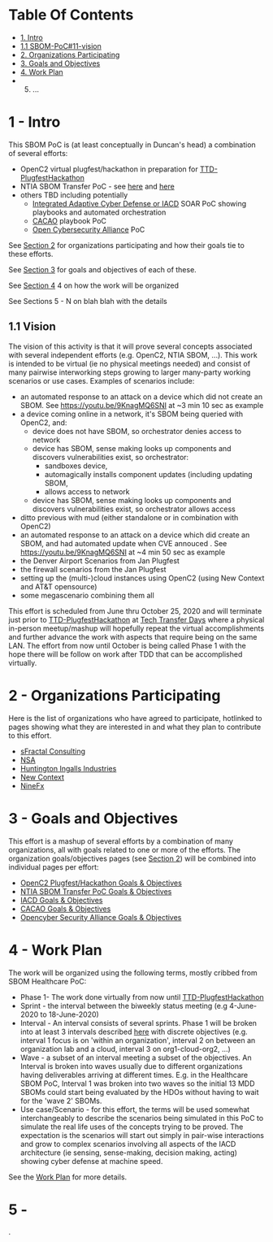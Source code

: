 # Table Of Contents
- [1. Intro](#1---intro)
- [1.1 SBOM-PoC#11-vision](SBOM-PoC#11-vision)
- [2. Organizations Participating](#2---organizations-participating)
- [3. Goals and Objectives](#3---goals-and-objectives)
- [4. Work Plan](4---work-plan)
- 5. ...

# 1 - Intro
This SBOM PoC is (at least conceptually in Duncan's head) a combination of several efforts:
- OpenC2 virtual plugfest/hackathon in preparation for [TTD-PlugfestHackathon](../TTD-PlugfestHackathon/)
- NTIA SBOM Transfer PoC - see [here](https://www.ntia.gov/sbom) and [here](https://www.ntia.gov/SoftwareTransparency)
- others TBD including potentially
   - [Integrated Adaptive Cyber Defense or IACD](https://www.iacdautomate.org/) SOAR PoC showing playbooks and automated orchestration
  - [CACAO](https://www.oasis-open.org/committees/tc_home.php?wg_abbrev=cacao) playbook PoC
  - [Open Cybersecurity Alliance](https://opencybersecurityalliance.org/) PoC

See [Section 2](#2---organizations-participating)
for organizations participating
and how their goals tie to these efforts.

See [Section 3](#3---goals-and-objectives)
for goals and objectives of each of these.

See [Section 4](#4-work-plan) 4 on how the work will be organized

See Sections 5 - N on blah blah with the details

## 1.1 Vision
The vision of this activity is that it will prove several concepts
associated with several independent efforts (e.g. OpenC2, NTIA SBOM, ...).
This work is intended to be virtual
(ie no physical meetings needed)
and consist of many pairwise
interworking steps growing to larger many-party working scenarios or use cases.
Examples of scenarios include:
- an automated response to an attack on a device which did not create an SBOM. See https://youtu.be/9KnagMQ6SNI at ~3 min 10 sec as example
- a device coming online in a network, it's SBOM being queried with OpenC2, and:
    - device does not have SBOM, so orchestrator denies access to network
    - device has SBOM, sense making looks up components and discovers vulnerabilities exist, so orchestrator:
       - sandboxes device,
       - automagically installs component updates (including updating SBOM,
       - allows access to network
    - device has SBOM, sense making looks up components and discovers vulnerabilities exist, so orchestrator allows access
- ditto previous with mud (either standalone or in combination with OpenC2)
- an automated response to an attack on a device which did create an SBOM, and had automated update when CVE annouced . See  https://youtu.be/9KnagMQ6SNI at ~4 min 50 sec as example
- the Denver Airport Scenarios from Jan Plugfest
- the firewall scenarios from the Jan Plugfest
- setting up the (multi-)cloud instances using OpenC2 (using New Context and AT&T opensource)
- some megascenario combining them all

This effort is scheduled from June thru October 25, 2020
and will terminate just prior to
[TTD-PlugfestHackathon](https://github.com/sparrell/openc2-lsc-usecases/tree/master/TTD-PlugfestHackathon)
at
[Tech Transfer Days](https://techtransferdays.org/)
where a physical in-person meetup/mashup will
hopefully repeat the virtual accomplishments
and further advance the work with aspects that require being on the same LAN.
The effort from now until October
is being called Phase 1 with the hope
there will be follow on work after TDD that can be accomplished virtually.

# 2 - Organizations Participating
Here is the list of organizations who have agreed to participate, hotlinked to pages showing what they are interested in and what they plan to contribute to this effort.
- [sFractal Consulting](./sFractalGoals.md)
- [NSA](./NSAGoals.md)
- [Huntington Ingalls Industries](./HIIGoals.md)
- [New Context](./NewContextGoals.md)
- [NineFx](./NineFx.md)


# 3 - Goals and Objectives
This effort is a mashup of several efforts
by a combination of many organizations,
all with goals related to one or more of the efforts.
The organization goals/objectives pages (see [Section 2](#2-organizations-participating))
will be combined into individual pages per effort:
- [OpenC2 Plugfest/Hackathon Goals & Objectives](./Oc2Goals.md)
- [NTIA SBOM Transfer PoC Goals & Objectives](./SbomGoals.md)
- [IACD Goals & Objectives](./IacdGoals.md)
- [CACAO Goals & Objectives](./CacaoGoals.md)
- [Opencyber Security Alliance Goals & Objectives](./OcaGoals.md)

# 4 - Work Plan
The work will be organized using the following terms,
mostly cribbed from SBOM Healthcare PoC:
- Phase 1- The work done virtually from now until [TTD-PlugfestHackathon](https://github.com/sparrell/openc2-lsc-usecases/tree/master/TTD-PlugfestHackathon)
- Sprint - the interval between the biweekly status meeting (e.g 4-June-2020 to 18-June-2020)
- Interval - An interval consists of several sprints. Phase 1 will be broken into at least 3 intervals described [here](./WorkPlanIntervals.md) with discrete objectives (e.g. interval 1 focus is on 'within an organization', interval 2 on between an organization lab and a cloud, interval 3 on org1-cloud-org2, ...)
- Wave - a subset of an interval meeting a subset of the objectives. An Interval is broken into waves usually due to different organizations having deliverables arriving at different times. E.g. in the Healthcare SBOM PoC, Interval 1 was broken into two waves so the initial 13 MDD SBOMs could start being evaluated by the HDOs without having to wait for the 'wave 2' SBOMs.
- Use case/Scenario - for this effort, the terms will be used somewhat interchangeably to describe the scenarios being simulated in this PoC to simulate the real life uses of the concepts trying to be proved. The expectation is the scenarios will start out simply in pair-wise interactions and grow to complex scenarios involving all aspects of the IACD architecture (ie sensing, sense-making, decision making, acting) showing cyber defense at machine speed.

See the [Work Plan](./WorkPlan.md) for more details.

# 5 -
.
